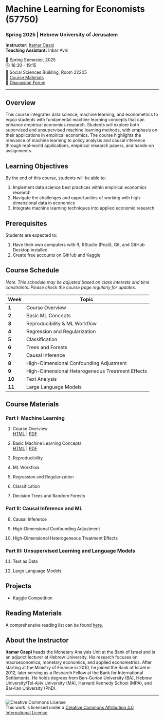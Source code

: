 # Machine Learning for Economists (57750)
### Spring 2025 | Hebrew University of Jerusalem

**Instructor:** [Itamar Caspi](https://itamarcaspi.rbind.io)  
**Teaching Assistant:** Inbar Avni

📅 Spring Semester, 2025  
🕒 16:30 - 19:15  
🏢 Social Sciences Building, Room 22205  
📝 [Course Materials](https://github.com/ml4econ/lecture-notes-2025)  
💬 [Discussion Forum](https://moodle2.cs.huji.ac.il/nu24/mod/forum/view.php?id=286095)

---

## Overview

This course integrates data science, machine learning, and econometrics to equip students with fundamental machine learning concepts that can enhance empirical economics research. Students will explore both supervised and unsupervised machine learning methods, with emphasis on their applications in empirical economics. The course highlights the relevance of machine learning to policy analysis and causal inference through real-world applications, empirical research papers, and hands-on assignments.

## Learning Objectives

By the end of this course, students will be able to:

1. Implement data science best practices within empirical economics research
2. Navigate the challenges and opportunities of working with high-dimensional data in economics
3. Integrate machine learning techniques into applied economic research

## Prerequisites

Students are expected to:

1. Have their own computers with R, RStudio (Posit), Git, and GitHub Desktop installed
2. Create free accounts on GitHub and Kaggle

## Course Schedule

*Note: This schedule may be adjusted based on class interests and time constraints. Please check the course page regularly for updates.*

| Week | Topic |
|------|-------|
| **1** | Course Overview |
| **2** | Basic ML Concepts |
| **3** | Reproducibility & ML Workflow |
| **4** | Regression and Regularization |
| **5** | Classification |
| **6** | Trees and Forests |
| **7** | Causal Inference | 
| **8** | High-Dimensional Confounding Adjustment |
| **9** | High-Dimensional Heterogeneous Treatment Effects |
| **10** | Text Analysis |
| **11** | Large Language Models |

## Course Materials

### Part I: Machine Learning

1. Course Overview  
   [HTML](https://raw.githack.com/ml4econ/lecture-notes-2024/master/01-overview/01-overview.html) |
   [PDF](https://raw.githack.com/ml4econ/lecture-notes-2024/master/01-overview/01-overview.pdf)

2. Basic Machine Learning Concepts  
   [HTML](https://raw.githack.com/ml4econ/lecture-notes-2024/master/02-basic-ml-concepts/02-basic-ml-concepts.html) |
   [PDF](https://raw.githack.com/ml4econ/lecture-notes-2024/master/02-basic-ml-concepts/02-basic-ml-concepts.pdf)

3. Reproducibility

4. ML Workflow

5. Regression and Regularization

6. Classification

7. Decision Trees and Random Forests

### Part II: Causal Inference and ML

8. Causal Inference

9. High-Dimensional Confounding Adjustment

10. High-Dimensional Heterogeneous Treatment Effects

### Part III: Unsupervised Learning and Language Models

11. Text as Data

12. Large Language Models

## Projects

- Kaggle Competition

## Reading Materials

A comprehensive reading list can be found [here](https://github.com/ml4econ/lecture-notes-2024/blob/master/resources.md).

## About the Instructor

**Itamar Caspi** heads the Monetary Analysis Unit at the Bank of Israel and is an adjunct lecturer at Hebrew University. His research focuses on macroeconomics, monetary economics, and applied econometrics. After starting at the Ministry of Finance in 2010, he joined the Bank of Israel in 2012, later serving as a Research Fellow at the Bank for International Settlements. He holds degrees from Ben-Gurion University (BA), Hebrew University/Tel-Aviv University (MA), Harvard Kennedy School (MPA), and Bar-Ilan University (PhD).

---

![Creative Commons License](https://i.creativecommons.org/l/by/4.0/88x31.png)  
This work is licensed under a [Creative Commons Attribution 4.0 International License](https://creativecommons.org/licenses/by/4.0/).
